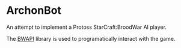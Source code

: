 # ArchonBot

An attempt to implement a Protoss StarCraft:BroodWar AI player.
 
The [BWAPI](https://bwapi.github.io/) library is used to programatically interact with the game.
